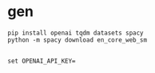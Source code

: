# gen


```
pip install openai tqdm datasets spacy
python -m spacy download en_core_web_sm


```
```
set OPENAI_API_KEY=
```
